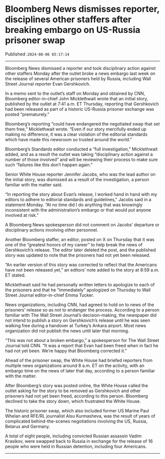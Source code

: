 # Bloomberg News dismisses reporter, disciplines other staffers after breaking embargo on US-Russia prisoner swap

Published :`2024-08-06 03:17:14`

---

Bloomberg News dismissed a reporter and took disciplinary action against other staffers Monday after the outlet broke a news embargo last week on the release of several American prisoners held by Russia, including Wall Street Journal reporter Evan Gershkovich.

In a memo sent to the outlet’s staff on Monday and obtained by CNN, Bloomberg editor-in-chief John Micklethwait wrote that an initial story, published by the outlet at 7:41 a.m. ET Thursday, reporting that Gershkovich had been released as part of a historic US-Russia prisoner exchange was posted “prematurely.”

Bloomberg’s reporting “could have endangered the negotiated swap that set them free,” Micklethwait wrote. “Even if our story mercifully ended up making no difference, it was a clear violation of the editorial standards which have made this newsroom so trusted around the world.”

Bloomberg’s Standards editor conducted a “full investigation,” Micklethwait added, and as a result the outlet was taking “disciplinary action against a number of those involved” and will be reviewing their process to make sure such “failures like this don’t happen again.”

Senior White House reporter Jennifer Jacobs, who was the lead author on the initial story, was dismissed as a result of the investigation, a person familiar with the matter said.

“In reporting the story about Evan’s release, I worked hand in hand with my editors to adhere to editorial standards and guidelines,” Jacobs said in a statement Monday. “At no time did I do anything that was knowingly inconsistent with the administration’s embargo or that would put anyone involved at risk.”

A Bloomberg News spokesperson did not comment on Jacobs’ departure or disciplinary actions involving other personnel.

Another Bloomberg staffer, an editor, posted on X on Thursday that it was one of the “greatest honors of my career” to help break the news of Gershkovich’s release. The editor later deleted the post, and the published story was updated to note that the prisoners had not yet been released.

“An earlier version of this story was corrected to reflect that the Americans have not been released yet,” an editors’ note added to the story at 8:59 a.m. ET stated.

Micklethwait said he had personally written letters to apologize to each of the prisoners and that he “immediately” apologized on Thursday to Wall Street Journal editor-in-chief Emma Tucker.

News organizations, including CNN, had agreed to hold on to news of the prisoners’ release so as not to endanger the process. According to a person familiar with The Wall Street Journal’s decision-making, the newspaper did not intend to publish a story on Gershkovich’s release until he was seen walking free during a handover at Turkey’s Ankara airport. Most news organization did not publish the news until later that morning.

“This was not about a broken embargo,” a spokesperson for The Wall Street Journal told CNN. “It was a report that Evan had been freed when in fact he had not yet been. We’re happy that Bloomberg corrected it.”

Ahead of the prisoner swap, the White House had briefed reporters from multiple news organizations around 8 a.m. ET on the activity, with an embargo time on the news of later that day, according to a person familiar with the matter.

After Bloomberg’s story was posted online, the White House called the outlet asking for the story to be removed as Gershkovich and other prisoners had not yet been freed, according to this person. Bloomberg declined to take the story down, which frustrated the White House.

The historic prisoner swap, which also included former US Marine Paul Whelan and RFE/RL journalist Alsu Kurmasheva, was the result of years of complicated behind-the-scenes negotiations involving the US, Russia, Belarus and Germany.

A total of eight people, including convicted Russian assassin Vadim Krasikov, were swapped back to Russia in exchange for the release of 16 people who were held in Russian detention, including four Americans.

---


